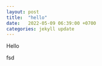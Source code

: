 ```yaml
---
layout: post
title:  "hello"
date:   2022-05-09 06:39:00 +0700
categories: jekyll update
---
```

Hello

fsd